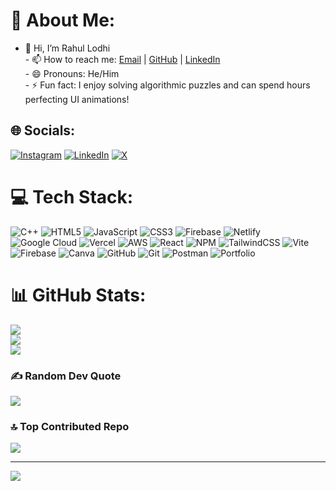 # 💫 About Me:
- 👋 Hi, I’m Rahul Lodhi  <br>- 📫 How to reach me: [Email](mailto:rahul.lodhi39182@gmail.com) | [GitHub](https://github.com/RahulLodhi0405) | [LinkedIn](https://www.linkedin.com/in/rahullodhisdr)  <br>- 😄 Pronouns: He/Him  <br>- ⚡ Fun fact: I enjoy solving algorithmic puzzles and can spend hours perfecting UI animations!  


## 🌐 Socials:
[![Instagram](https://img.shields.io/badge/Instagram-%23E4405F.svg?logo=Instagram&logoColor=white)](https://instagram.com/_rahul.lodhi_) [![LinkedIn](https://img.shields.io/badge/LinkedIn-%230077B5.svg?logo=linkedin&logoColor=white)](https://linkedin.com/in/rahulsdr) [![X](https://img.shields.io/badge/X-black.svg?logo=X&logoColor=white)](https://x.com/Rahul_P_A_S) 

# 💻 Tech Stack:
![C++](https://img.shields.io/badge/c++-%2300599C.svg?style=for-the-badge&logo=c%2B%2B&logoColor=white) ![HTML5](https://img.shields.io/badge/html5-%23E34F26.svg?style=for-the-badge&logo=html5&logoColor=white) ![JavaScript](https://img.shields.io/badge/javascript-%23323330.svg?style=for-the-badge&logo=javascript&logoColor=%23F7DF1E) ![CSS3](https://img.shields.io/badge/css3-%231572B6.svg?style=for-the-badge&logo=css3&logoColor=white) ![Firebase](https://img.shields.io/badge/firebase-%23039BE5.svg?style=for-the-badge&logo=firebase) ![Netlify](https://img.shields.io/badge/netlify-%23000000.svg?style=for-the-badge&logo=netlify&logoColor=#00C7B7) ![Google Cloud](https://img.shields.io/badge/GoogleCloud-%234285F4.svg?style=for-the-badge&logo=google-cloud&logoColor=white) ![Vercel](https://img.shields.io/badge/vercel-%23000000.svg?style=for-the-badge&logo=vercel&logoColor=white) ![AWS](https://img.shields.io/badge/AWS-%23FF9900.svg?style=for-the-badge&logo=amazon-aws&logoColor=white) ![React](https://img.shields.io/badge/react-%2320232a.svg?style=for-the-badge&logo=react&logoColor=%2361DAFB) ![NPM](https://img.shields.io/badge/NPM-%23CB3837.svg?style=for-the-badge&logo=npm&logoColor=white) ![TailwindCSS](https://img.shields.io/badge/tailwindcss-%2338B2AC.svg?style=for-the-badge&logo=tailwind-css&logoColor=white) ![Vite](https://img.shields.io/badge/vite-%23646CFF.svg?style=for-the-badge&logo=vite&logoColor=white) ![Firebase](https://img.shields.io/badge/firebase-a08021?style=for-the-badge&logo=firebase&logoColor=ffcd34) ![Canva](https://img.shields.io/badge/Canva-%2300C4CC.svg?style=for-the-badge&logo=Canva&logoColor=white) ![GitHub](https://img.shields.io/badge/github-%23121011.svg?style=for-the-badge&logo=github&logoColor=white) ![Git](https://img.shields.io/badge/git-%23F05033.svg?style=for-the-badge&logo=git&logoColor=white) ![Postman](https://img.shields.io/badge/Postman-FF6C37?style=for-the-badge&logo=postman&logoColor=white) ![Portfolio](https://img.shields.io/badge/Portfolio-%23000000.svg?style=for-the-badge&logo=firefox&logoColor=#FF7139)
# 📊 GitHub Stats:
![](https://github-readme-stats.vercel.app/api?username=RahulLodhi0405&theme=dark&hide_border=false&include_all_commits=true&count_private=true)<br/>
![](https://github-readme-streak-stats.herokuapp.com/?user=RahulLodhi0405&theme=dark&hide_border=false)<br/>
![](https://github-readme-stats.vercel.app/api/top-langs/?username=RahulLodhi0405&theme=dark&hide_border=false&include_all_commits=true&count_private=true&layout=compact)

### ✍️ Random Dev Quote
![](https://quotes-github-readme.vercel.app/api?type=horizontal&theme=radical)

### 🔝 Top Contributed Repo
![](https://github-contributor-stats.vercel.app/api?username=RahulLodhi0405&limit=5&theme=dark&combine_all_yearly_contributions=true)

---
[![](https://visitcount.itsvg.in/api?id=RahulLodhi0405&icon=0&color=0)](https://visitcount.itsvg.in)

<!-- Proudly created with GPRM ( https://gprm.itsvg.in ) -->

<!---
RahulLodhi0405/RahulLodhi0405 is a ✨ special ✨ repository because its `README.md` (this file) appears on your GitHub profile.
You can click the Preview link to take a look at your changes.
--->

